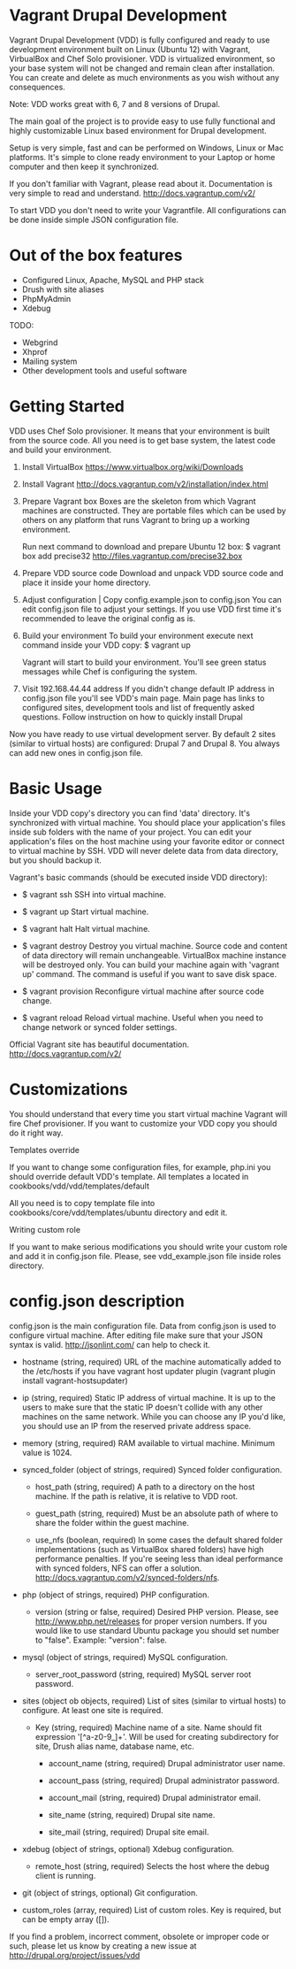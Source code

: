 Vagrant Drupal Development
==========================

Vagrant Drupal Development (VDD) is fully configured and ready to use
development environment built on Linux (Ubuntu 12) with Vagrant, VirbualBox and
Chef Solo provisioner. VDD is virtualized environment, so your base system will
not be changed and remain clean after installation. You can create and delete as
much environments as you wish without any consequences.

Note: VDD works great with 6, 7 and 8 versions of Drupal.

The main goal of the project is to provide easy to use fully functional and
highly customizable Linux based environment for Drupal development.

Setup is very simple, fast and can be performed on Windows, Linux or Mac
platforms. It's simple to clone ready environment to your Laptop or home
computer and then keep it synchronized.

If you don't familiar with Vagrant, please read about it. Documentation is very
simple to read and understand. http://docs.vagrantup.com/v2/

To start VDD you don't need to write your Vagrantfile. All configurations can be
done inside simple JSON configuration file.


Out of the box features
=======================

  * Configured Linux, Apache, MySQL and PHP stack
  * Drush with site aliases
  * PhpMyAdmin
  * Xdebug

TODO:

  * Webgrind
  * Xhprof
  * Mailing system
  * Other development tools and useful software


Getting Started
===============

VDD uses Chef Solo provisioner. It means that your environment is built from
the source code. All you need is to get base system, the latest code and build
your environment.

  1. Install VirtualBox
     https://www.virtualbox.org/wiki/Downloads

  2. Install Vagrant
     http://docs.vagrantup.com/v2/installation/index.html

  3. Prepare Vagrant box
     Boxes are the skeleton from which Vagrant machines are constructed.
     They are portable files which can be used by others on any platform that
     runs Vagrant to bring up a working environment.

     Run next command to download and prepare Ubuntu 12 box:
     $ vagrant box add precise32 http://files.vagrantup.com/precise32.box


  4. Prepare VDD source code
     Download and unpack VDD source code and place it inside your home
     directory.

  5. Adjust configuration | Copy config.example.json to config.json
     You can edit config.json file to adjust your settings. If you use VDD first
     time it's recommended to leave the original config as is.

  6. Build your environment
     To build your environment execute next command inside your VDD copy:
     $ vagrant up

     Vagrant will start to build your environment. You'll see green status
     messages while Chef is configuring the system.

  7. Visit 192.168.44.44 address
     If you didn't change default IP address in config.json file you'll see
     VDD's main page. Main page has links to configured sites, development tools
     and list of frequently asked questions. Follow instruction on how to quickly install Drupal

Now you have ready to use virtual development server. By default 2 sites
(similar to virtual hosts) are configured: Drupal 7 and Drupal 8. You always can
add new ones in config.json file.

Basic Usage
===========

Inside your VDD copy's directory you can find 'data' directory. It's
synchronized with virtual machine. You should place your application's files
inside sub folders with the name of your project. You can edit your application's
files on the host machine using your favorite editor or connect to virtual
machine by SSH. VDD will never delete data from data directory, but you should
backup it.

Vagrant's basic commands (should be executed inside VDD directory):

  * $ vagrant ssh
    SSH into virtual machine.

  * $ vagrant up
    Start virtual machine.

  * $ vagrant halt
    Halt virtual machine.

  * $ vagrant destroy
    Destroy you virtual machine. Source code and content of data directory will
    remain unchangeable. VirtualBox machine instance will be destroyed only. You
    can build your machine again with 'vagrant up' command. The command is
    useful if you want to save disk space.

  * $ vagrant provision
    Reconfigure virtual machine after source code change.

  * $ vagrant reload
    Reload virtual machine. Useful when you need to change network or
    synced folder settings.

Official Vagrant site has beautiful documentation.
http://docs.vagrantup.com/v2/

Customizations
==============

You should understand that every time you start virtual machine Vagrant will
fire Chef provisioner. If you want to customize your VDD copy you should do it
right way.

Templates override

If you want to change some configuration files, for example, php.ini you should
override default VDD's template. All templates a located in
cookbooks/vdd/vdd/templates/default

All you need is to copy template file into cookbooks/core/vdd/templates/ubuntu
directory and edit it.

Writing custom role

If you want to make serious modifications you should write your custom role and
add it in config.json file. Please, see vdd_example.json file inside roles
directory.

config.json description
=======================

config.json is the main configuration file. Data from config.json is used to
configure virtual machine. After editing file make sure that your JSON syntax is
valid. http://jsonlint.com/ can help to check it.
  
  * hostname (string, required)
    URL of the machine automatically added to the /etc/hosts if you have vagrant 
    host updater plugin (vagrant plugin install vagrant-hostsupdater)

  * ip (string, required)
    Static IP address of virtual machine. It is up to the users to make sure
    that the static IP doesn't collide with any other machines on the same
    network. While you can choose any IP you'd like, you should use an IP from
    the reserved private address space.

  * memory (string, required)
    RAM available to virtual machine. Minimum value is 1024.

  * synced_folder (object of strings, required)
    Synced folder configuration.

      * host_path (string, required)
        A path to a directory on the host machine. If the path is relative, it
        is relative to VDD root.

      * guest_path (string, required)
        Must be an absolute path of where to share the folder within the guest
        machine.

      * use_nfs (boolean, required)
        In some cases the default shared folder implementations (such as
        VirtualBox shared folders) have high performance penalties. If you're
        seeing less than ideal performance with synced folders, NFS can offer a
        solution. http://docs.vagrantup.com/v2/synced-folders/nfs.

  * php (object of strings, required)
    PHP configuration.

      * version (string or false, required)
        Desired PHP version. Please, see http://www.php.net/releases for proper
        version numbers. If you would like to use standard Ubuntu package you
        should set number to "false". Example: "version": false.

  * mysql (object of strings, required)
    MySQL configuration.

      * server_root_password (string, required)
        MySQL server root password.

  * sites (object ob objects, required)
    List of sites (similar to virtual hosts) to configure. At least one site is
    required.

      * Key (string, required)
        Machine name of a site. Name should fit expression '[^a-z0-9_]+'. Will
        be used for creating subdirectory for site, Drush alias name, database
        name, etc.

          * account_name (string, required)
            Drupal administrator user name.

          * account_pass (string, required)
            Drupal administrator password.

          * account_mail (string, required)
            Drupal administrator email.

          * site_name (string, required)
            Drupal site name.

          * site_mail (string, required)
            Drupal site email.

  * xdebug (object of strings, optional)
    Xdebug configuration.

    * remote_host (string, required)
      Selects the host where the debug client is running.

  * git (object of strings, optional)
    Git configuration.

  * custom_roles (array, required)
    List of custom roles. Key is required, but can be empty array ([]).

If you find a problem, incorrect comment, obsolete or improper code or such,
please let us know by creating a new issue at
http://drupal.org/project/issues/vdd
